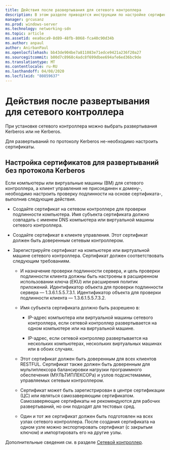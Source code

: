 ```yaml
---
title: Действия после развертывания для сетевого контроллера
description: В этом разделе приводятся инструкции по настройке сертификата для развертываний сетевого контроллера, не относящихся к Kerberos, в Windows Server 2016 Datacenter.
manager: grcusanz
ms.prod: windows-server
ms.technology: networking-sdn
ms.topic: article
ms.assetid: eea0aca9-8d89-48fb-8068-fca40c90d34b
ms.author: anpaul
author: AnirbanPaul
ms.openlocfilehash: bb43de904be7a811083e71edce9421a236f20a27
ms.sourcegitcommit: b00d7c8968c4adc8f699dbee694afe6ed36bc9de
ms.translationtype: MT
ms.contentlocale: ru-RU
ms.lasthandoff: 04/08/2020
ms.locfileid: "80859637"
---
```

# <a name="post-deployment-steps-for-network-controller"></a>Действия после развертывания для сетевого контроллера

При установке сетевого контроллера можно выбрать развертывания Kerberos или не Kerberos.

Для развертываний по протоколу Kerberos не\-необходимо настроить сертификаты.

## <a name="configure-certificates-for-non-kerberos-deployments"></a>Настройка сертификатов для развертываний без протокола Kerberos

Если компьютеры или виртуальные машины \(ВМ\) для сетевого контроллера, а клиент управления не присоединен к домену\-, необходимо настроить проверку подлинности на основе сертификата\-, выполнив следующие действия.

- Создайте сертификат на сетевом контроллере для проверки подлинности компьютера. Имя субъекта сертификата должно совпадать с именем DNS компьютера или виртуальной машины сетевого контроллера.

- Создайте сертификат в клиенте управления. Этот сертификат должен быть доверенным сетевым контроллером.
  
- Зарегистрируйте сертификат на компьютере или виртуальной машине сетевого контроллера. Сертификат должен соответствовать следующим требованиям.
  
    -  И назначение проверки подлинности сервера, и цель проверки подлинности клиента должны быть настроены в расширенном использовании ключа \(EKU\) или расширения политик приложений. Идентификатор объекта для проверки подлинности сервера — 1.3.6.1.5.5.7.3.1. Идентификатор объекта для проверки подлинности клиента — 1.3.6.1.5.5.7.3.2.
  
    - Имя субъекта сертификата должно быть разрешено в:
  
        - IP-адрес компьютера или виртуальной машины сетевого контроллера, если сетевой контроллер развертывается на одном компьютере или на виртуальной машине.

        - IP-адрес, если сетевой контроллер развертывается на нескольких компьютерах, нескольких виртуальных машинах или в обоих случаях.
  
    - Этот сертификат должен быть доверенным для всех клиентов RESTFUL. Сертификат также должен быть доверенным для мультиплексора балансировки нагрузки программного обеспечения (МУЛЬТИПЛЕКСОРа) и узлов подсистемамми, управляемых сетевым контроллером.
  
    - Сертификат может быть зарегистрирован в центре сертификации (ЦС) или являться самозаверяющим сертификатом. Самозаверяющие сертификаты не рекомендуются для рабочих развертываний, но они подходят для тестовых сред.
  
    - Один и тот же сертификат должен быть подготовлен на всех узлах сетевого контроллера. После создания сертификата на одном узле можно экспортировать сертификат (с закрытым ключом) и импортировать его на другие узлы.

Дополнительные сведения см. в разделе [Сетевой контроллер](Network-Controller.md).
